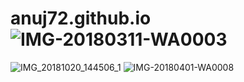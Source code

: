# anuj72.github.io![IMG-20180311-WA0003](https://user-images.githubusercontent.com/26837182/134397899-faebbff1-6a56-4f9a-a4df-a48caa92b0ba.jpg)
![IMG_20181020_144506_1](https://user-images.githubusercontent.com/26837182/134398023-0eeb219e-1a98-4ba7-9b5f-1c221980ad3a.jpg)
![IMG-20180401-WA0008](https://user-images.githubusercontent.com/26837182/134398077-f3769980-5659-407b-ae7c-f9892c61d95f.jpg)

